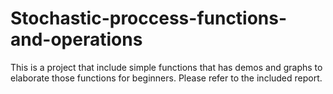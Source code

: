 # Stochastic-proccess-functions-and-operations
This is a project that include simple functions that has demos and graphs to elaborate those functions for beginners. 
Please refer to the included report.
